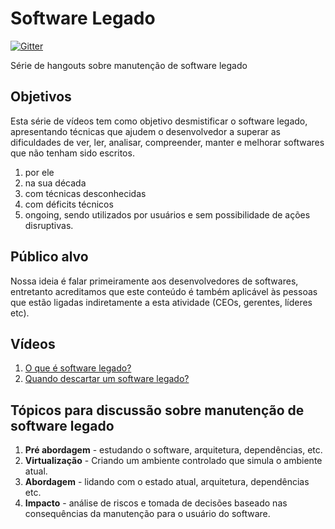 # Software Legado

[![Gitter](https://badges.gitter.im/Join%20Chat.svg)](https://gitter.im/php-brasil/software-legado?utm_source=badge&utm_medium=badge&utm_campaign=pr-badge&utm_content=badge)

Série de hangouts sobre manutenção de software legado

## Objetivos

Esta série de vídeos tem como objetivo desmistificar o software legado, apresentando técnicas que ajudem
o desenvolvedor a superar as dificuldades de ver, ler, analisar, compreender, manter e melhorar softwares que não tenham sido escritos.

1. por ele
1. na sua década
1. com técnicas desconhecidas
1. com déficits técnicos
1. ongoing, sendo utilizados por usuários e sem possibilidade de ações disruptivas.

## Público alvo

Nossa ideia é falar primeiramente aos desenvolvedores de softwares, entretanto acreditamos que este conteúdo
é também aplicável às pessoas que estão ligadas indiretamente a esta atividade (CEOs, gerentes, líderes etc).

## Vídeos

1. [O que é software legado?](https://www.youtube.com/watch?v=wkay4-BEV-g)
2. [Quando descartar um software legado?](https://www.youtube.com/watch?v=eurFEFbGe6w)

## Tópicos para discussão sobre manutenção de software legado

1. **Pré abordagem** - estudando o software, arquitetura, dependências, etc.
1. **Virtualização** - Criando um ambiente controlado que simula o ambiente atual.
1. **Abordagem**  - lidando com o estado atual, arquitetura, dependências etc.
1. **Impacto** - análise de riscos e tomada de decisões baseado nas consequências da manutenção para o usuário do software.
